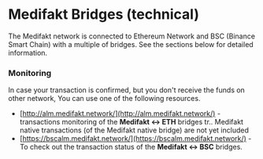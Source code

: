 # Medifakt Bridges \(technical\)

The Medifakt network is connected to Ethereum Network and BSC \(Binance Smart Chain\) with a multiple of bridges. See the sections below for detailed information.

### Monitoring

In case your transaction is confirmed, but you don't receive the funds on other network, You can use one of the following resources.

* [http://alm.medifakt.network/](http://alm.medifakt.network/) - transactions monitoring of the **Medifakt &lt;-&gt; ETH** bridges tr.. Medifakt native transactions \(of the Medifakt native bridge\) are not yet included
* [https://bscalm.medifakt.network/](https://bscalm.medifakt.network/) - To check out the transaction status of the **Medifakt &lt;-&gt; BSC** bridges.

